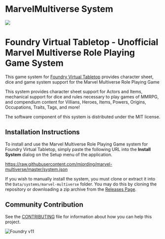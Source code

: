 # MarvelMultiverse System
![](https://github.com/mjording/marvel-multiverse/blob/master/ui/official/mmrpg-repo.jpg?raw=true)

# Foundry Virtual Tabletop - Unofficial Marvel Multiverse Role Playing Game System

This game system for [Foundry Virtual Tabletop](http://foundryvtt.com) provides character sheet, dice and game system 
support for the Marvel Multiverse Role Playing Game

This system provides character sheet support for Actors and Items, mechanical support for dice and rules necessary to
play games of MMRPG, and compendium content for Villians, Heroes, Items, Powers, Origins, Occupations, Traits, Tags, and more!

The software component of this system is distributed under the MIT license.

## Installation Instructions

To install and use the  Marvel Multiverse Role Playing Game system for Foundry Virtual Tabletop, simply paste the following URL into the 
**Install System** dialog on the Setup menu of the application.

https://raw.githubusercontent.com/mjording/marvel-multiverse/master/system.json

If you wish to manually install the system, you must clone or extract it into the `Data/systems/marvel-multiverse` folder. You
may do this by cloning the repository or downloading a zip archive from the
[Releases Page](https://github.com/mjording/marvel-multiverse/releases).

## Community Contribution

See the [CONTRIBUTING](/CONTRIBUTING.md) file for information about how you can help this project.

![Foundry v11](https://img.shields.io/badge/foundry-v11-green)
